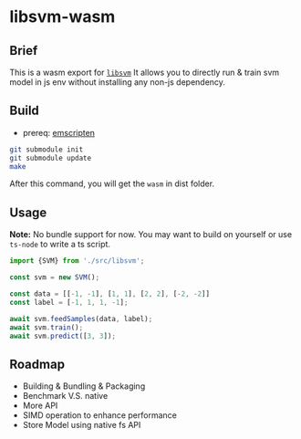# libsvm-wasm

## Brief
This is a wasm export for [`libsvm`](https://github.com/cjlin1/libsvm)
It allows you to directly run & train svm model in js env without installing any non-js dependency.

## Build

- prereq:
  [emscripten](https://emscripten.org/docs/getting_started/index.html)

```bash
git submodule init
git submodule update
make
```

After this command, you will get the `wasm` in dist folder.

## Usage

**Note:** No bundle support for now.
You may want to build on yourself or use `ts-node` to write a ts script.

```js
import {SVM} from './src/libsvm';

const svm = new SVM();

const data = [[-1, -1], [1, 1], [2, 2], [-2, -2]]
const label = [-1, 1, 1, -1];

await svm.feedSamples(data, label);
await svm.train();
await svm.predict([3, 3]);
```

## Roadmap

- Building & Bundling & Packaging
- Benchmark V.S. native
- More API
- SIMD operation to enhance performance
- Store Model using native fs API

